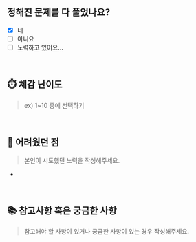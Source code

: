 ## 정해진 문제를 다 풀었나요?
- [x] 네
- [ ] 아니요
- [ ] 노력하고 있어요...

<br>

## ⏱️ 체감 난이도

> ex) 1~10 중에 선택하기

<br>

## 📝 어려웠던 점
> 본인이 시도했던 노력을 작성해주세요.
- 

<br>

## 📚 참고사항 혹은 궁금한 사항
> 참고해야 할 사항이 있거나 궁금한 사항이 있는 경우 작성해주세요.
<!-- (ex. 문제를 풀면서 참고했던 링크 공유)
(ex. 참고할만한 개념) -->

<br>
